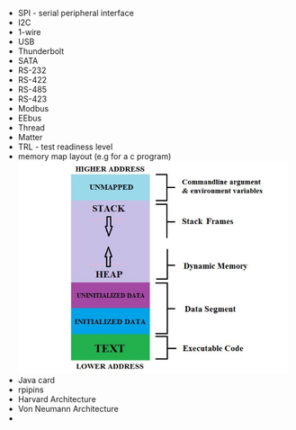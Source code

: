 

- SPI - serial peripheral interface
- I2C
- 1-wire
- USB
- Thunderbolt
- SATA
- RS-232
- RS-422
- RS-485
- RS-423
- Modbus
- EEbus
- Thread
- Matter
- TRL - test readiness level
- memory map layout (e.g for a c program) ![Alt text](image.png)
- Java card
- rpipins 
- Harvard Architecture
- Von Neumann Architecture
- 
